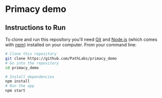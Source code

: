 # Primacy demo

## Instructions to Run

To clone and run this repository you'll need [Git](https://git-scm.com) and [Node.js](https://nodejs.org/en/download/) (which comes with [npm](http://npmjs.com)) installed on your computer. From your command line:

```bash
# Clone this repository
git clone https://github.com/PathLabs/primacy_demo
# Go into the repository
cd primacy_demo

# Install dependencies
npm install
# Run the app
npm start
```
